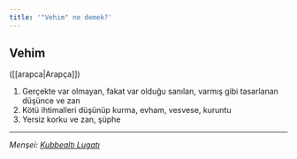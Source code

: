 ```yaml
---
title: '"Vehim" ne demek?'
---
```


## Vehim
([[arapca|Arapça]]) 
1. Gerçekte var olmayan, fakat var olduğu sanılan, varmış gibi tasarlanan düşünce ve zan
2. Kötü ihtimalleri düşünüp kurma, evham, vesvese, kuruntu
3. Yersiz korku ve zan, şüphe

---
*Menşei: [Kubbealtı Lugatı](https://www.lugatim.com/s/Vehim)*